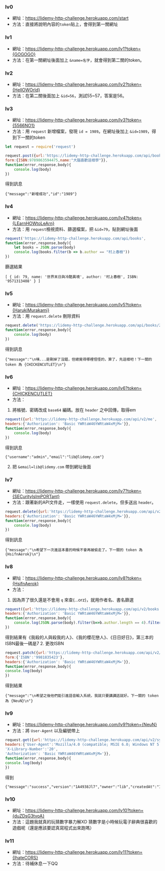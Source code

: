 ### lv0
- 網址：<https://lidemy-http-challenge.herokuapp.com/start>
- 方法：直接將說明內容的`token`貼上，會得到第一關網址  


### lv1
- 網址：<https://lidemy-http-challenge.herokuapp.com/lv1?token={GOGOGO}>
- 方法：在第一關網址後面加上 `&name=名字`，就會得到第二關的token。



### lv2
- 網址：<https://lidemy-http-challenge.herokuapp.com/lv2?token={HellOWOrld}>
- 方法：在第二關後面加上 `&id=56`，測試55~57，答案是56。


### lv3
- 網址：<https://lidemy-http-challenge.herokuapp.com/lv3?token={5566NO1}>  
- 方法：用 `request` 新增檔案，發現 `id = 1989`。在網址後加上 `&id=1989`，得到下一關的token
```Javascript
let request = require('request')

request.post({url:'https://lidemy-http-challenge.herokuapp.com/api/books',
form:{ISBN:9789863594475,name:"大腦喜歡這樣學"}},
function(error,response,body){
    console.log(body)
})
```
得到訊息
```
{"message":"新增成功","id":"1989"}
```


### lv4
- 網址：<https://lidemy-http-challenge.herokuapp.com/lv4?token={LEarnHOWtoLeArn}>
- 方法：用 `request`檢視資料、篩選檔案，把 `&id=79`，貼到網址後面
```javascript
request('https://lidemy-http-challenge.herokuapp.com/api/books',
function(error,response,body){
    let books = JSON.parse(body)
    console.log(books.filter(b => b.author == "村上春樹"))
})
```
篩選結果
```
[ { id: 79, name: '世界末日與冷酷異境', author: '村上春樹', ISBN: '9571313408' } ]
```


### lv5
- 網址：<https://lidemy-http-challenge.herokuapp.com/lv5?token={HarukiMurakami}>
- 方法：用 `request.delete` 刪除資料
```javascript
request.delete('https://lidemy-http-challenge.herokuapp.com/api/books/23',
function(error,response,body){
    console.log(body)
})
```
得到訊息
```
{"message":"\n咦...是刪掉了沒錯，但總覺得哪裡怪怪的，算了，先這樣吧！下一關的 token 為 {CHICKENCUTLET}\n"}  
```

### lv6
- 網址：<https://lidemy-http-challenge.herokuapp.com/lv6?token={CHICKENCUTLET}>
- 方法：
1. 將帳號、密碼改成 `base64` 編碼。放在 `header` 之中回傳，取得em
```javascript
request({url:'https://lidemy-http-challenge.herokuapp.com/api/v2/me',
headers:{'Authorization': 'Basic YWRtaW46YWRtaW4xMjM='}},
function(error,response,body){
    console.log(body)
})
```
得到訊息
```
{"username":"admin","email":"lib@lidemy.com"}
```
2. 把 `&email=lib@lidemy.com` 帶到網址後面


### lv7
- 網址：<https://lidemy-http-challenge.herokuapp.com/lv7?token={SECurityIsImPORTant}>
- 方法：跟著新的API文件走，一樣使用 `request.delete`，但多送出 `header`。
```javascript
request.delete({url:'https://lidemy-http-challenge.herokuapp.com/api/v2/books/89',
headers:{'Authorization': 'Basic YWRtaW46YWRtaW4xMjM='}},
function(error,response,body){
    console.log(body)
})
```
得到訊息
```
{"message":"\n希望下一次進這本書的時候不會再被偷走了。下一關的 token 為 {HsifnAerok}\n"}
```


### lv8
- 網址：<https://lidemy-http-challenge.herokuapp.com/lv8?token={HsifnAerok}>
- 方法：
1. 因為弄了很久還是不會用 `q` 來查(...orz)，就用作者名、書名篩選
```javascript
request({url:'https://lidemy-http-challenge.herokuapp.com/api/v2/books',
headers:{'Authorization': 'Basic YWRtaW46YWRtaW4xMjM='}},
function(error,response,body){
    console.log(JSON.parse(body).filter(b=>b.author.length == 4).filter(b=>b.name.indexOf('我')>=0))
})
```
得到結果有《我殺的人與殺我的人》、《我的櫻花戀人》、《日日好日》，第三本的ISBN最後一碼是7
2. 更改ISBN
```Javascript
request.patch({url:'https://lidemy-http-challenge.herokuapp.com/api/v2/books/72',
form:{'ISBN':'9981835423'},
headers:{'Authorization': 'Basic YWRtaW46YWRtaW4xMjM='}},
function(error,response,body){
console.log(body)
})
```
得到結果
```
{"message":"\n希望之後他們能引進語音輸入系統，我就只要講講話就好。下一關的 token 為 {NeuN}\n"}
```


### lv9
- 網址：<https://lidemy-http-challenge.herokuapp.com/lv9?token={NeuN}>
- 方法：將 `User-Agent` 以及編號帶上
```javascript
request.get({url:'https://lidemy-http-challenge.herokuapp.com/api/v2/sys_info',
headers:{'User-Agent':'Mozilla/4.0 (compatible; MSIE 6.0; Windows NT 5.1; SV1)',
'X-Library-Number':'20',
'Authorization': 'Basic YWRtaW46YWRtaW4xMjM='}},
function(error,response,body){
console.log(body)
})
```
得到
```
{"message":"success","version":"1A4938Jl7","owner":"lib","createdAt":"121290329301"}
```


### lv10
- 網址：<https://lidemy-http-challenge.herokuapp.com/lv10?token={duZDsG3tvoA}>
- 方法：這題我就真的玩猜數字暴力解XD  猜數字是小時候玩電子辭典很喜歡的遊戲呢（還是應該要認真寫程式出來跑嗎）


### lv11
- 網址：<https://lidemy-http-challenge.herokuapp.com/lv11?token={IhateCORS}>
- 方法：待補休息一下QQ

